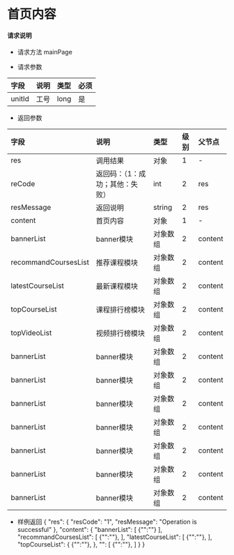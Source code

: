 # 首页内容

#### **请求说明**

* 请求方法 mainPage

* 请求参数

| 字段 | 说明 | 类型 | 必须 |
| :--- | :--- | :--- | :--- |
| unitId| 工号 | long | 是 |

* 返回参数

| 字段 | 说明 | 类型 | 级别 | 父节点 |
| :--- | :--- | :--- | :--- | :--- |
| res | 调用结果 | 对象 | 1 | - |
| reCode | 返回码：（1：成功；其他：失败） | int | 2 | res |
| resMessage| 返回说明 | string | 2 | res |
| content| 首页内容 | 对象 | 1 | - |
| bannerList | banner模块 | 对象数组 | 2 | content |
| recommandCoursesList| 推荐课程模块 | 对象数组 | 2 | content |
| latestCourseList | 最新课程模块 | 对象数组 | 2 | content |
| topCourseList| 课程排行榜模块 | 对象数组 | 2 | content |
| topVideoList | 视频排行榜模块 | 对象数组 | 2 | content |
| bannerList | banner模块 | 对象数组 | 2 | content |
| bannerList | banner模块 | 对象数组 | 2 | content |
| bannerList | banner模块 | 对象数组 | 2 | content |
| bannerList | banner模块 | 对象数组 | 2 | content |
| bannerList | banner模块 | 对象数组 | 2 | content |
| bannerList | banner模块 | 对象数组 | 2 | content |
| bannerList | banner模块 | 对象数组 | 2 | content |

* 样例返回
  {
    "res": 
    {
        "resCode": "1", 
        "resMessage": "Operation is successful"
    },
    "content":
    {
       "bannerList":
       [
           {"":""}
       ],
       "recommandCoursesList":
       [
           {"":""},
       ],
       "latestCourseList":
       [
           {"":""},
       ],
       "topCourseList":
       {
           {"":""},
       },
       "":
       [
           {"":""},
       ]
    } 
}

